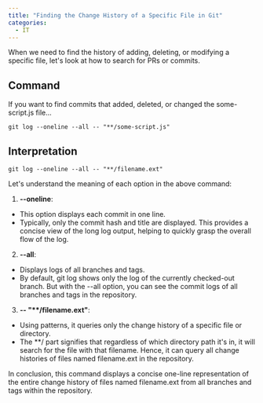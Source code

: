 ```yaml
---
title: "Finding the Change History of a Specific File in Git"
categories:
  - IT
---
```


When we need to find the history of adding, deleting, or modifying a specific file, let's look at how to search for PRs or commits.

## Command
If you want to find commits that added, deleted, or changed the some-script.js file...

```shell
git log --oneline --all -- "**/some-script.js"
```

## Interpretation
```shell
git log --oneline --all -- "**/filename.ext"
```

Let's understand the meaning of each option in the above command:

1. **--oneline**:
  - This option displays each commit in one line.
  - Typically, only the commit hash and title are displayed. This provides a concise view of the long log output, helping to quickly grasp the overall flow of the log.
2. **--all**:
  - Displays logs of all branches and tags.
  - By default, git log shows only the log of the currently checked-out branch. But with the --all option, you can see the commit logs of all branches and tags in the repository.
3. **-- "\*\*/filename.ext"**:
  - Using patterns, it queries only the change history of a specific file or directory.
  - The **/ part signifies that regardless of which directory path it's in, it will search for the file with that filename. Hence, it can query all change histories of files named filename.ext in the repository.


In conclusion, this command displays a concise one-line representation of the entire change history of files named filename.ext from all branches and tags within the repository.